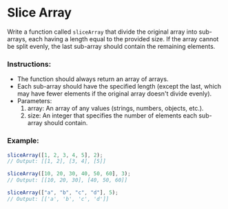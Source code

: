 # Slice Array

Write a function called `sliceArray` that divide the original array into sub-arrays, each having a length equal to the provided size.
If the array cannot be split evenly, the last sub-array should contain the remaining elements.

### Instructions:

- The function should always return an array of arrays.
- Each sub-array should have the specified length (except the last, which may have fewer elements if the original array doesn't divide evenly).
- Parameters:
  1. array: An array of any values (strings, numbers, objects, etc.).
  2. size: An integer that specifies the number of elements each sub-array should contain.

### Example:

```js
sliceArray([1, 2, 3, 4, 5], 2);
// Output: [[1, 2], [3, 4], [5]]

sliceArray([10, 20, 30, 40, 50, 60], 3);
// Output: [[10, 20, 30], [40, 50, 60]]

sliceArray(["a", "b", "c", "d"], 5);
// Output: [['a', 'b', 'c', 'd']]
```

